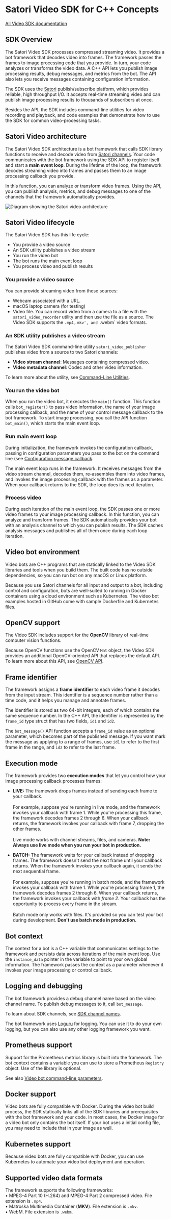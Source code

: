 # Satori Video SDK for C++ Concepts

[All Video SDK documentation](../README.md)

## SDK Overview

The Satori Video SDK processes compressed streaming video. It provides a bot framework that decodes video into frames.
The framework passes the frames to image processing code that you provide. In turn, your code analyzes or
transforms the video data. A C++ API lets you publish image processing results, debug messages, and metrics from the
bot. The API also lets you receive messages containing configuration information.

The SDK uses the [Satori](https://www.satori.com/docs/introduction/new-to-satori) publish/subscribe platform, which
provides reliable, high throughput I/O. It accepts real-time streaming video and can
publish image processing results to thousands of subscribers at once.

Besides the API, the SDK includes command-line utilities for video recording and playback, and code examples that
demonstrate how to use the SDK for common video-processing tasks.

## Satori Video architecture
The Satori Video SDK architecture is a bot framework that calls SDK library functions to receive and decode video from
[Satori channels](https://www.satori.com/docs/using-satori/overview). Your code communicates with the bot framework
using the SDK API to register itself and start a **main event loop**.
During the lifetime of the loop, the framework decodes streaming video into frames and passes them to an image
processing callback you provide.

In this function, you can analyze or transform video frames. Using the API, you can
publish analysis, metrics, and debug messages to one of the channels that the framework automatically provides.

![Diagram showing the Satori video architecture](images/video_sdk_schematic.png "Satori Video Architecture")
## Satori Video lifecycle
The Satori Video SDK has this life cycle:
* You provide a video source
* An SDK utility publishes a video stream
* You run the video bot
* The bot runs the main event loop
* You process video and publish results

### You provide a video source
You can provide streaming video from these sources:
* Webcam associated with a URL.
* macOS laptop camera (for testing)
* Video file. You can record video from a camera to a file with the `satori_video_recorder` utility and then use the
file as a source. The Video SDK supports the `.mp4`,`.mkv', and `.webm` video formats.

### An SDK utility publishes a video stream
The Satori Video SDK command-line utility `satori_video_publisher` publishes video from a source to two Satori channels:

* **Video stream channel**: Messages containing compressed video.
* **Video metadata channel**: Codec and other video information.

To learn more about the utility, see [Command-Line Utilities](reference.md#command-line-utilities).

### You run the video bot
When you run the video bot, it executes the `main()` function. This function calls `bot_register()`
to pass video information, the name of your image processing callback, and the name of your control message callback to
the bot framework. To start image processing, you call the API function `bot_main()`, which starts the main event loop.

### Run main event loop
During initialization, the framework invokes the configuration callback, passing in configuration parameters you
pass to the bot on the command line (see [Configuration message callback](reference.md#configuration-message-callback).

The main event loop runs in the framework. It receives messages from the video stream channel, decodes them, re-assembles
them into video frames, and invokes the image processing callback with the frames as a parameter. When your callback
returns to the SDK, the loop does its next iteration.

### Process video
During each iteration of the main event loop, the SDK passes one or more video frames to your image processing callback.
In this function, you can analyze and transform frames. The SDK automatically provides your bot with an analysis
channel to which you can publish results. The SDK caches analysis messages and publishes all of them once during each
loop iteration.

## Video bot environment
Video bots are C++ programs that are statically linked to the Video SDK libraries and tools when you build them. The
built code has no outside dependencies, so you can run bot on any macOS or Linux platform.

Because you use Satori channels for all input and output to a bot, including control and configuration, bots are
well-suited to running in Docker containers using a cloud environment such as Kubernetes. The video bot examples hosted
in GitHub come with sample Dockerfile and Kubernetes files.

## OpenCV support
The Video SDK includes support for the **OpenCV** library of real-time computer vision functions.

Because OpenCV functions use the OpenCV `Mat` object, the Video SDK provides an additional OpenCV-oriented API
that replaces the default API. To learn more about this API, see [OpenCV API](reference.md#opencv-api).

## Frame identifier
The framework assigns a **frame identifier** to each video frame it decodes from the input stream. This
identifier is a sequence number rather than a time code, and it helps you manage and annotate frames.

The identifier is stored as two 64-bit integers, each of which contains the same sequence number. In the C++ API,
the identifier is represented by the `frame_id` type struct that has two fields, `id1` and `id2`.

The `bot_message()` API function accepts a `frame_id` value as an optional parameter, which becomes part of the
published message. If you want mark the message as applying to a range of frames, use `id1` to refer to the first
frame in the range, and `id2` to refer to the last frame.

## Execution mode
The framework provides two **execution modes** that let you control how your image processing callback
processes frames:

* **LIVE:** The framework drops frames instead of sending each frame to your callback.<br><br>
For example, suppose you're running in live mode, and the framework invokes your callback with frame 1. While you're
processing this frame, the framework decodes frames 2 through 6. When your callback returns, the framework invokes your
callback with frame 7, dropping the other frames.<br><br>Live mode works with channel streams, files, and cameras.
**Note: Always use live mode when you run your bot in production.**

* **BATCH:** The framework waits for your callback instead of dropping frames. The framework doesn't send the next
frame until your callback returns. When the framework invokes your callback again, it sends the next sequential frame.<br><br>
For example, suppose you're running in batch mode, and the framework invokes your callback with frame 1. While you're
processing frame 1, the framework decodes frames 2 through 6. When your callback returns, the framework invokes your
callback with *frame 2*. Your callback has the opportunity to process every frame in the stream.<br><br>
Batch mode only works with files. It's provided so you can test your bot during development. **Don't use batch mode
in production.**

## Bot context
The context for a bot is a C++ variable that communicates settings to the framework and persists data across iterations
of the main event loop. Use the `instance_data` pointer in the variable to point to your own global information. The
framework passes the context as a parameter whenever it invokes your image processing or control callback.

## Logging and debugging
The bot framework provides a debug channel name based on the video channel name. To publish debug messages to it,
call `bot_message`.

To learn about SDK channels, see [SDK channel names](reference.md#sdk-channel-names).

The bot framework uses [Loguru](https://github.com/emilk/loguru) for logging. You can use it to do your own
logging, but you can also use any other logging framework you want.

## Prometheus support
Support for the Prometheus metrics library is built into the framework. The bot context contains a variable you
can use to store a Prometheus `Registry` object. Use of the library is optional.

See also
[Video bot command-line parameters](reference.md#video-bot-command-line-parameters).

## Docker support
Video bots are fully compatible with Docker. During the video bot build process, the SDK statically links
all of the SDK libraries and prerequisites with the bot framework and your code. In most cases, the
Docker image for a video bot only contains the bot itself. If your bot uses a initial config file, you
may need to include that in your image as well.

## Kubernetes support
Because video bots are fully compatible with Docker, you can use Kubernetes to automate your video bot
deployment and operation.

## Supported video data formats
The framework supports the following frameworks:<br>
• MPEG-4 Part 10 (H.264) and MPEG-4 Part 2 compressed video. File extension is `.mp4`.<br>
• Matroska Multimedia Container (**MKV**). File extension is `.mkv`.<br>
• WebM. File extension is `.webm`.<br>


